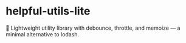 # helpful-utils-lite
 🚀 Lightweight utility library with debounce, throttle, and memoize — a minimal alternative to lodash.
